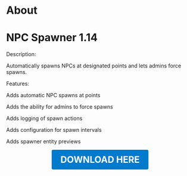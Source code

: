 # About

# NPC Spawner 1.14

Description:

Automatically spawns NPCs at designated points and lets admins force spawns.

Features:

Adds automatic NPC spawns at points

Adds the ability for admins to force spawns

Adds logging of spawn actions

Adds configuration for spawn intervals

Adds spawner entity previews

<p align="center"><a href="https://github.com/LiliaFramework/Modules/raw/refs/heads/gh-pages/npcspawner.zip" style="display:inline-block;padding:12px 24px;font-size:1.5rem;font-weight:bold;text-decoration:none;color:#fff;background-color:#007acc;border-radius:4px;">DOWNLOAD HERE</a></p>